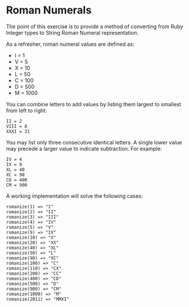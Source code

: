 # Roman Numerals

The point of this exercise is to provide a method of converting from Ruby
Integer types to String Roman Numeral representation.

As a refresher, roman numeral values are defined as:

- I = 1
- V = 5
- X = 10
- L = 50
- C = 100
- D = 500
- M = 1000

You can combine letters to add values by listing them largest to smallest from
left to right:

    II = 2
    VIII = 8
    XXXI = 31

You may list only three consecutive identical letters. A single lower value may
precede a larger value to indicate subtraction. For example:

    IV = 4
    IX = 9
    XL = 40
    XC = 90
    CD = 400
    CM = 900

A working implementation will solve the following cases:

    romanize(1) => "I"
    romanize(2) => "II"
    romanize(3) => "III"
    romanize(4) => "IV"
    romanize(5) => "V"
    romanize(9) => "IX"
    romanize(10) => "X"
    romanize(20) => "XX"
    romanize(40) => "XL"
    romanize(50) => "L"
    romanize(90) => "XC"
    romanize(100) => "C"
    romanize(110) => "CX"
    romanize(200) => "CC"
    romanize(400) => "CD"
    romanize(500) => "D"
    romanize(900) => "CM"
    romanize(1000) => "M"
    romanize(2011) => "MMXI"


